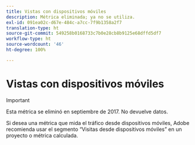 ```yaml
---
title: Vistas con dispositivos móviles
description: Métrica eliminada; ya no se utiliza.
exl-id: 091ea02c-d67e-484c-a7cc-7f9b1358a2f7
translation-type: ht
source-git-commit: 549258b0168733c7b0e28cb8b9125e68dffd5df7
workflow-type: ht
source-wordcount: '46'
ht-degree: 100%

---
```


# Vistas con dispositivos móviles

>[!IMPORTANT]
>
>Esta métrica se eliminó en septiembre de 2017. No devuelve datos.

Si desea una métrica que mida el tráfico desde dispositivos móviles, Adobe recomienda usar el segmento “Visitas desde dispositivos móviles” en un proyecto o métrica calculada.
